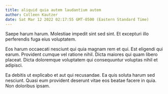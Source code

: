 ```yaml
---
title: aliquid quia autem laudantium autem
author: Colleen Kautzer
date: Sat Mar 12 2022 02:17:55 GMT-0500 (Eastern Standard Time)
---
```

Saepe harum harum. Molestiae impedit sint sed sint. Et excepturi illo perferendis fuga eius voluptatem.

 Eos harum occaecati nesciunt qui quia magnam rem et qui. Est eligendi qui earum. Provident cumque vel ratione nihil. Dicta maiores qui quam libero placeat. Dicta doloremque voluptatem qui consequuntur voluptas nihil et adipisci.

 Ea debitis ut explicabo et aut qui recusandae. Ea quis soluta harum sed nesciunt. Quasi eum provident deserunt vitae eos beatae facere in quia. Non doloribus ipsam.
